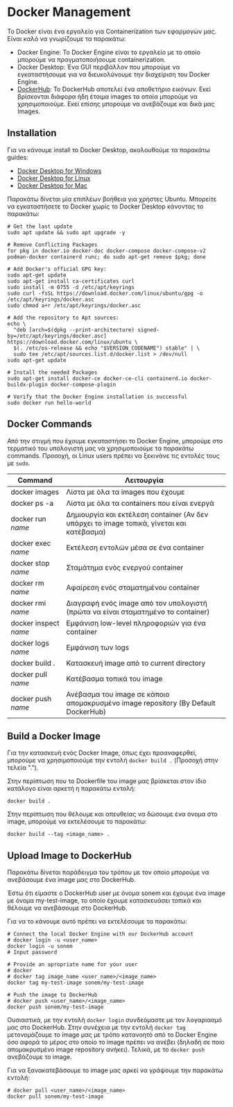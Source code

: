 # Docker Management

Το Docker είναι ένα εργαλείο για Containerization των εφαρμογών μας. Είναι καλό να γνωρίζουμε τα παρακάτω:
- Docker Engine: Το Docker Engine είναι το εργαλείο με το οποίο μπορούμε να πραγματοποιήσουμε containerization.
- Docker Desktop: Ένα GUI περιβάλλον που μπορούμε να εγκαταστήσουμε για να διευκολύνουμε την διαχείριση του Docker Engine.
- [DockerHub](https://hub.docker.com/): Το DockerHub αποτελεί ένα αποθετήριο εικόνων. Εκεί βρίσκονται διάφορα ήδη έτοιμα images τα οποία μπορούμε να χρησιμοποιούμε. Εκεί επίσης μπορούμε να ανεβάζουμε και δικά μας Images.

## Installation

Για να κάνουμε install το Docker Desktop, ακολουθούμε τα παρακάτω guides:
- [Docker Desktop for Windows](https://docs.docker.com/desktop/install/windows-install/)
- [Docker Desktop for Linux](https://docs.docker.com/desktop/install/linux-install/)
- [Docker Desktop for Mac](https://docs.docker.com/desktop/install/mac-install/)

Παρακάτω δίνεται μία επιπλέων βοήθεια για χρήστες Ubuntu. Μπορείτε να εγκαταστήσετε το Docker χωρίς το Docker Desktop κάνοντας το παρακάτω:
```
# Get the last update
sudo apt update && sudo apt upgrade -y

# Remove Conflicting Packages
for pkg in docker.io docker-doc docker-compose docker-compose-v2 podman-docker containerd runc; do sudo apt-get remove $pkg; done

# Add Docker's official GPG key:
sudo apt-get update
sudo apt-get install ca-certificates curl
sudo install -m 0755 -d /etc/apt/keyrings
sudo curl -fsSL https://download.docker.com/linux/ubuntu/gpg -o /etc/apt/keyrings/docker.asc
sudo chmod a+r /etc/apt/keyrings/docker.asc

# Add the repository to Apt sources:
echo \
  "deb [arch=$(dpkg --print-architecture) signed-by=/etc/apt/keyrings/docker.asc] https://download.docker.com/linux/ubuntu \
  $(. /etc/os-release && echo "$VERSION_CODENAME") stable" | \
  sudo tee /etc/apt/sources.list.d/docker.list > /dev/null
sudo apt-get update

# Install the needed Packages
sudo apt-get install docker-ce docker-ce-cli containerd.io docker-buildx-plugin docker-compose-plugin

# Verify that the Docker Engine installation is successful
sudo docker run hello-world
```

## Docker Commands

Από την στιγμή που έχουμε εγκαταστήσει το Docker Engine, μπορούμε στο τερματικό του υπολογιστή μας να χρησιμοποιούμε τα παρακάτω commands. Προσοχή, οι Linux users πρέπει να ξεκινάνε τις εντολές τους με `sudo`.

| Command               | Λειτουργία                                                                                |
| --------------------- | ----------------------------------------------------------------------------------------- |
| docker images         | Λίστα με όλα τα images που έχουμε                                                         |
| docker ps -a          | Λίστα με όλα τα containers που είναι ενεργά                                               |
| docker run _name_     | Δημιουργία και εκτέλεση container (Αν δεν υπάρχει το image τοπικά, γίνεται και κατέβασμα) |
| docker exec _name_    | Εκτέλεση εντολών μέσα σε ένα container                                                    |
| docker stop _name_    | Σταμάτημα ενός ενεργού container                                                          |
| docker rm _name_      | Αφαίρεση ενός σταματημένου container                                                      |
| docker rmi _name_     | Διαγραφή ενός image από τον υπολογιστή (πρώτα να είναι σταματημένο το container)          |
| docker inspect _name_ | Εμφάνιση low-level πληροφοριών για ένα container                                          |
| docker logs _name_    | Εμφάνιση των logs                                                                         |
| docker build .        | Κατασκευή image από το current directory                                                  |
| docker pull _name_    | Κατέβασμα τοπικά του image                                                                |
| docker push _name_    | Ανέβασμα του image σε κάποιο απομακρυσμένο image repository (By Default DockerHub)        |

## Build a Docker Image

Για την κατασκευή ενός Docker Image, όπως έχει προαναφερθεί, μπορούμε να χρησιμοποιούμε την εντολή `docker build .` (Προσοχή στην τελεία ".").

Στην περίπτωση που το Dockerfile του image μας βρίσκεται στον ίδιο κατάλογο είναι αρκετή η παρακάτω εντολή:
```
docker build .
```

Στην περίπτωση που θέλουμε και απευθείας να δώσουμε ένα όνομα στο image, μπορούμε να εκτελέσουμε το παρακάτω:
```
docker build --tag <image_name> .
```

## Upload Image to DockerHub

Παρακάτω δίνεται παράδειγμα του τρόπου με τον οποίο μπορούμε να ανεβάσουμε ένα image μας στο DockerHub.

Έστω ότι είμαστε ο DockerHub user με όνομα sonem και έχουμε ένα image με όνομα my-test-image, το οποίο έχουμε κατασκευάσει τοπικά και θέλουμε να ανεβάσουμε στο DockerHub.

Για να το κάνουμε αυτό πρέπει να εκτελέσουμε τα παρακάτω:
```
# Connect the local Docker Engine with our DockerHub account
# docker login -u <user_name>
docker login -u sonem
# Input password

# Provide an apropriate name for your user
# docker 
# docker tag image_name <user_name>/<image_name>
docker tag my-test-image sonem/my-test-image

# Push the image to DockerHub
# docker push <user_name>/<image_name>
docker push sonem/my-test-image
```
Ουσιαστικά, με την εντολή `docker login` συνδεόμαστε με τον λογαριασμό μας στο DockerHub. Στην συνέχεια με την εντολή `docker tag` μετονομάζουμε το image μας με τρόπο κατανοητό από το Docker Engine όσο αφορά το μέρος στο οποίο το image πρέπει να ανέβει (δηλαδή σε ποιο απομακρυσμένο image repository ανήκει). Τελικά, με το `docker push` ανεβάζουμε το image.

Για να ξανακατεβάσουμε το image μας αρκεί να γράψουμε την παρακάτω εντολή:
```
# docker pull <user_name>/<image_name>
docker pull sonem/my-test-image
```
